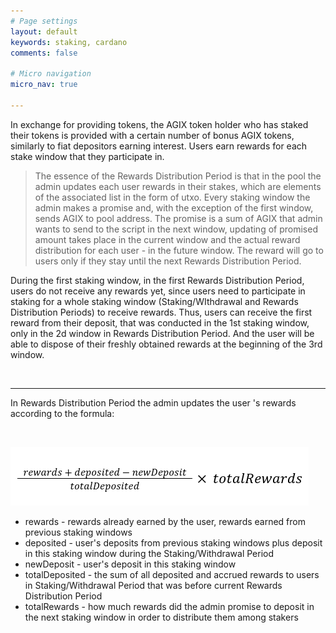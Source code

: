 ```yaml
---
# Page settings
layout: default
keywords: staking, cardano
comments: false

# Micro navigation
micro_nav: true

---
```


In exchange for providing tokens, the AGIX token holder who has staked their tokens is provided with a certain number of bonus AGIX tokens, similarly to fiat depositors earning interest. Users earn rewards for each stake window that they participate in. 

> The essence of the Rewards Distribution Period is that in the pool the admin updates each user rewards in their stakes, which are elements of the associated list in the form of utxo. Every staking window the admin makes a promise and, with the exception of the first window, sends AGIX to pool address. The promise is a sum of AGIX that admin wants to send to the script in the next window, updating of promised amount takes place in the current window and the actual reward distribution for each user - in the future window. The reward will go to users only if they stay until the next Rewards Distribution Period.

During the first staking window, in the first Rewards Distribution Period, users do not receive any rewards yet, since users need to participate in staking for a whole staking window (Staking/WIthdrawal and Rewards Distribution Periods) to receive rewards. Thus, users can receive the first reward from their deposit, that was conducted in the 1st staking window, only in the 2d window in Rewards Distribution Period. And the user will be able to dispose of their freshly obtained rewards at the beginning of the 3rd window.

<br>

***

In Rewards Distribution Period the admin updates the user 's rewards according to the formula:

<br>

![formula](/assets/img/cardano-staking/formula.png)


* rewards - rewards already earned by the user, rewards earned from previous staking windows
* deposited - user's deposits from previous staking windows plus deposit in this staking window during the Staking/Withdrawal Period
* newDeposit - user's deposit in this staking window 
* totalDeposited - the sum of all deposited and accrued rewards to users in Staking/Withdrawal Period that was before current Rewards Distribution Period
* totalRewards - how much rewards did the admin promise to deposit in the next staking window in order to distribute them among stakers


